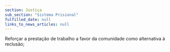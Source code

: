 ```yaml
---
section: Justiça
sub_section: "Sistema Prisional"
fulfilled_date: null
links_to_news_articles: null
---
```


Reforçar a prestação de trabalho a favor da comunidade como alternativa à reclusão;